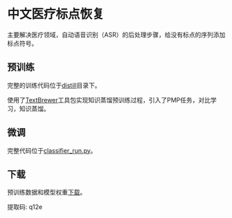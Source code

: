 # 中文医疗标点恢复

主要解决医疗领域，自动语音识别（ASR）的后处理步骤，给没有标点的序列添加标点符号。

## 预训练

完整的训练代码位于[distill](distill)目录下。

使用了[TextBrewer](https://github.com/airaria/TextBrewer)工具包实现知识蒸馏预训练过程，引入了PMP任务，对比学习，知识蒸馏。

## 微调

完整代码位于[classifier_run.py](classifier_run.py)。

## 下载

预训练数据和模型权重[下载](https://pan.baidu.com/s/1zC-x2B0Q7lVK1Sm2cqnFBw)。

提取码: q12e